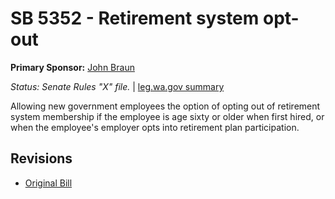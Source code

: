 # SB 5352 - Retirement system opt-out
**Primary Sponsor:** [John Braun](/person/leg/john.braun.md)

*Status: Senate Rules "X" file.* | [leg.wa.gov summary](https://app.leg.wa.gov/billsummary?BillNumber=5352&Year=2021)

Allowing new government employees the option of opting out of retirement system membership if the employee is age sixty or older when first hired, or when the employee's employer opts into retirement plan participation.

## Revisions
* [Original Bill](1/)